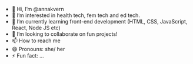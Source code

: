 - 👋 Hi, I’m @annakvern
- 👀 I’m interested in health tech, fem tech and ed tech.
- 🌱 I’m currently learning front-end development (HTML, CSS, JavaScript, React, Node JS etc)
- 💞️ I’m looking to collaborate on fun projects!
- 📫 How to reach me 
- 😄 Pronouns: she/ her
- ⚡ Fun fact: ...

<!---
annakvern/annakvern is a ✨ special ✨ repository because its `README.md` (this file) appears on your GitHub profile.
You can click the Preview link to take a look at your changes.
--->
